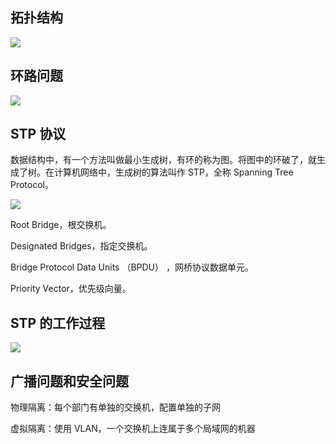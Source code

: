 ## 拓扑结构

![](https://blog-1252173264.cos.ap-shanghai.myqcloud.com/1650078134753-8cb1c626-9d39-4bd3-82ed-21946f493894.png)

## 环路问题

![](https://blog-1252173264.cos.ap-shanghai.myqcloud.com/1650078267504-bdb099b8-1fc6-449d-8d06-589538b28d36.png)

## STP 协议

数据结构中，有一个方法叫做最小生成树，有环的称为图。将图中的环破了，就生成了树。在计算机网络中，生成树的算法叫作 STP，全称 Spanning Tree Protocol。

![](https://blog-1252173264.cos.ap-shanghai.myqcloud.com/1650078380636-92372cee-2459-46ce-aef8-c0472d023e11.png)

Root Bridge，根交换机。

Designated Bridges，指定交换机。

Bridge Protocol Data Units （BPDU） ，网桥协议数据单元。

Priority Vector，优先级向量。

## STP 的工作过程

![](https://blog-1252173264.cos.ap-shanghai.myqcloud.com/1650078592094-d9ee21a5-575d-442e-8aac-fa7d062c3be7.png)

## 广播问题和安全问题

物理隔离：每个部门有单独的交换机，配置单独的子网

虚拟隔离：使用 VLAN，一个交换机上连属于多个局域网的机器
